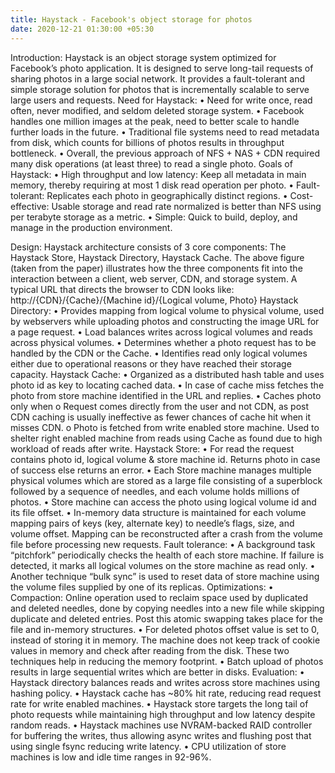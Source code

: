 ```yaml
---
title: Haystack - Facebook's object storage for photos
date: 2020-12-21 01:30:00 +05:30
---
```


Introduction:
Haystack is an object storage system optimized for Facebook’s photo application.  It is designed to serve long-tail requests of sharing photos in a large social network. It provides a fault-tolerant and simple storage solution for photos that is incrementally scalable to serve large users and requests.
Need for Haystack:
•	Need for write once, read often, never modified, and seldom deleted storage system.
•	Facebook handles one million images at the peak, need to better scale to handle further loads in the future.
•	Traditional file systems need to read metadata from disk, which counts for billions of photos results in throughput bottleneck.
•	Overall, the previous approach of NFS + NAS + CDN required many disk operations (at least three) to read a single photo. 
Goals of Haystack:
•	High throughput and low latency: Keep all metadata in main memory, thereby requiring at most 1 disk read operation per photo.
•	Fault-tolerant: Replicates each photo in geographically distinct regions.
•	Cost-effective: Usable storage and read rate normalized is better than NFS using per terabyte storage as a metric.
•	Simple: Quick to build, deploy, and manage in the production environment.




Design:
Haystack architecture consists of 3 core components: The Haystack Store, Haystack Directory, Haystack Cache. The above figure (taken from the paper) illustrates how the three components fit into the interaction between a client, web server, CDN, and storage system. A typical URL that directs the browser to CDN looks like: http://{CDN}/{Cache}/{Machine id}/{Logical volume, Photo}
Haystack Directory:
•	Provides mapping from logical volume to physical volume, used by webservers while uploading photos and constructing the image URL for a page request.
•	Load balances writes across logical volumes and reads across physical volumes.
•	Determines whether a photo request has to be handled by the CDN or the Cache.
•	Identifies read only logical volumes either due to operational reasons or they have reached their storage capacity.
Haystack Cache:
•	Organized as a distributed hash table and uses photo id as key to locating cached data.
•	In case of cache miss fetches the photo from store machine identified in the URL and replies.
•	Caches photo only when
o	Request comes directly from the user and not CDN, as post CDN caching is usually ineffective as fewer chances of cache hit when it misses CDN.
o	Photo is fetched from write enabled store machine. Used to shelter right enabled machine from reads using Cache as found due to high workload of reads after write.
Haystack Store:
•	For read the request contains photo id, logical volume & store machine id. Returns photo in case of success else returns an error.
•	Each Store machine manages multiple physical volumes which are stored as a large file consisting of a superblock followed by a sequence of needles, and each volume holds millions of photos.
•	Store machine can access the photo using logical volume id and its file offset.
•	In-memory data structure is maintained for each volume mapping pairs of keys (key, alternate key) to needle’s flags, size, and volume offset. Mapping can be reconstructed after a crash from the volume file before processing new requests.
Fault tolerance:
•	A background task “pitchfork” periodically checks the health of each store machine. If failure is detected, it marks all logical volumes on the store machine as read only.
•	Another technique “bulk sync” is used to reset data of store machine using the volume files supplied by one of its replicas.
Optimizations:
•	Compaction: Online operation used to reclaim space used by duplicated and deleted needles, done by copying needles into a new file while skipping duplicate and deleted entries. Post this atomic swapping takes place for the file and in-memory structures.
•	For deleted photos offset value is set to 0, instead of storing it in memory. The machine does not keep track of cookie values in memory and check after reading from the disk. These two techniques help in reducing the memory footprint.
•	Batch upload of photos results in large sequential writes which are better in disks.
Evaluation:
•	Haystack directory balances reads and writes across store machines using hashing policy.
•	Haystack cache has ~80% hit rate, reducing read request rate for write enabled machines.
•	Haystack store targets the long tail of photo requests while maintaining high throughput and low latency despite random reads.
•	Haystack machines use NVRAM-backed RAID controller for buffering the writes, thus allowing async writes and flushing post that using single fsync reducing write latency.
•	CPU utilization of store machines is low and idle time ranges in 92-96%.
